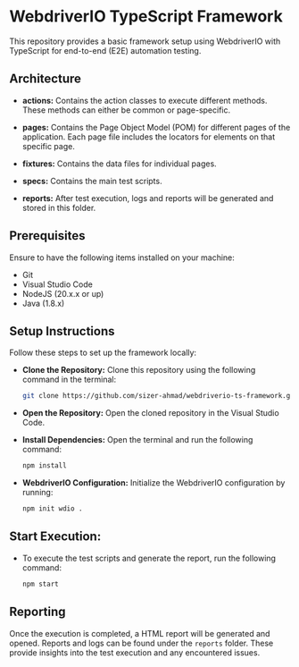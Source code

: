 # WebdriverIO TypeScript Framework

This repository provides a basic framework setup using WebdriverIO with TypeScript for end-to-end (E2E) automation testing.

## Architecture

- **actions:** Contains the action classes to execute different methods. These methods can either be common or page-specific.

- **pages:** Contains the Page Object Model (POM) for different pages of the application. Each page file includes the locators for elements on that specific page.

- **fixtures:** Contains the data files for individual pages.

- **specs:** Contains the main test scripts.

- **reports:** After test execution, logs and reports will be generated and stored in this folder.

## Prerequisites

Ensure to have the following items installed on your machine:

- Git
- Visual Studio Code
- NodeJS (20.x.x or up)
- Java (1.8.x)

## Setup Instructions

Follow these steps to set up the framework locally:

- **Clone the Repository:** Clone this repository using the following command in the terminal:

  ```bash
  git clone https://github.com/sizer-ahmad/webdriverio-ts-framework.git
  ```

- **Open the Repository:** Open the cloned repository in the Visual Studio Code.
- **Install Dependencies:** Open the terminal and run the following command:

  ```bash
  npm install
  ```

- **WebdriverIO Configuration:** Initialize the WebdriverIO configuration by running:

  ```bash
  npm init wdio .
  ```

## Start Execution:

- To execute the test scripts and generate the report, run the following command:

  ```bash
  npm start
  ```

## Reporting

Once the execution is completed, a HTML report will be generated and opened. Reports and logs can be found under the `reports` folder. These provide insights into the test execution and any encountered issues.
